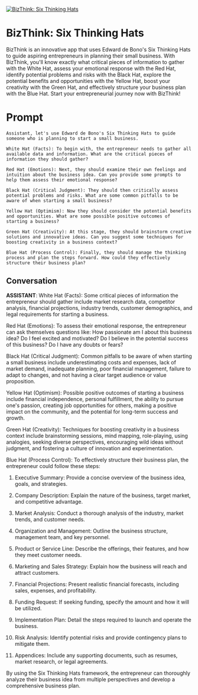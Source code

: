 
[![BizThink: Six Thinking Hats](https://flow-prompt-covers.s3.us-west-1.amazonaws.com/icon/Lofi/i2.png)]()
# BizThink: Six Thinking Hats 
BizThink is an innovative app that uses Edward de Bono's Six Thinking Hats to guide aspiring entrepreneurs in planning their small business. With BizThink, you'll know exactly what critical pieces of information to gather with the White Hat, assess your emotional response with the Red Hat, identify potential problems and risks with the Black Hat, explore the potential benefits and opportunities with the Yellow Hat, boost your creativity with the Green Hat, and effectively structure your business plan with the Blue Hat. Start your entrepreneurial journey now with BizThink!

# Prompt

```
Assistant, let's use Edward de Bono's Six Thinking Hats to guide someone who is planning to start a small business.

White Hat (Facts): To begin with, the entrepreneur needs to gather all available data and information. What are the critical pieces of information they should gather?

Red Hat (Emotions): Next, they should examine their own feelings and intuition about the business idea. Can you provide some prompts to help them assess their emotional response?

Black Hat (Critical Judgment): They should then critically assess potential problems and risks. What are some common pitfalls to be aware of when starting a small business?

Yellow Hat (Optimism): Now they should consider the potential benefits and opportunities. What are some possible positive outcomes of starting a business?

Green Hat (Creativity): At this stage, they should brainstorm creative solutions and innovative ideas. Can you suggest some techniques for boosting creativity in a business context?

Blue Hat (Process Control): Finally, they should manage the thinking process and plan the steps forward. How could they effectively structure their business plan?
```

## Conversation

**ASSISTANT**: White Hat (Facts): Some critical pieces of information the entrepreneur should gather include market research data, competitor analysis, financial projections, industry trends, customer demographics, and legal requirements for starting a business.



Red Hat (Emotions): To assess their emotional response, the entrepreneur can ask themselves questions like: How passionate am I about this business idea? Do I feel excited and motivated? Do I believe in the potential success of this business? Do I have any doubts or fears?



Black Hat (Critical Judgment): Common pitfalls to be aware of when starting a small business include underestimating costs and expenses, lack of market demand, inadequate planning, poor financial management, failure to adapt to changes, and not having a clear target audience or value proposition.



Yellow Hat (Optimism): Possible positive outcomes of starting a business include financial independence, personal fulfillment, the ability to pursue one's passion, creating job opportunities for others, making a positive impact on the community, and the potential for long-term success and growth.



Green Hat (Creativity): Techniques for boosting creativity in a business context include brainstorming sessions, mind mapping, role-playing, using analogies, seeking diverse perspectives, encouraging wild ideas without judgment, and fostering a culture of innovation and experimentation.



Blue Hat (Process Control): To effectively structure their business plan, the entrepreneur could follow these steps:

1. Executive Summary: Provide a concise overview of the business idea, goals, and strategies.

2. Company Description: Explain the nature of the business, target market, and competitive advantage.

3. Market Analysis: Conduct a thorough analysis of the industry, market trends, and customer needs.

4. Organization and Management: Outline the business structure, management team, and key personnel.

5. Product or Service Line: Describe the offerings, their features, and how they meet customer needs.

6. Marketing and Sales Strategy: Explain how the business will reach and attract customers.

7. Financial Projections: Present realistic financial forecasts, including sales, expenses, and profitability.

8. Funding Request: If seeking funding, specify the amount and how it will be utilized.

9. Implementation Plan: Detail the steps required to launch and operate the business.

10. Risk Analysis: Identify potential risks and provide contingency plans to mitigate them.

11. Appendices: Include any supporting documents, such as resumes, market research, or legal agreements.



By using the Six Thinking Hats framework, the entrepreneur can thoroughly analyze their business idea from multiple perspectives and develop a comprehensive business plan.


